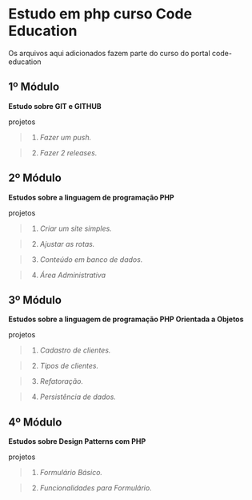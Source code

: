 Estudo em php curso Code Education
======================================

Os arquivos aqui adicionados fazem parte do curso do portal code-education

1º Módulo
-----------

**Estudo sobre GIT e GITHUB**

projetos
>1. *Fazer um push.*

>2. *Fazer 2 releases.*


2º Módulo
-----------

**Estudos sobre a linguagem de programação PHP**

projetos
>1. *Criar um site simples.*

>2. *Ajustar as rotas.*

>3. *Conteúdo em banco de dados.*

>4. *Área Administrativa*


3º Módulo
-----------

**Estudos sobre a linguagem de programação PHP Orientada a Objetos**

projetos
>1. *Cadastro de clientes.*

>2. *Tipos de clientes.*

>3. *Refatoração.*

>4. *Persistência de dados.*

4º Módulo
-----------

**Estudos sobre Design Patterns com PHP**

projetos
>1. *Formulário Básico.*

>2. *Funcionalidades para Formulário.*
